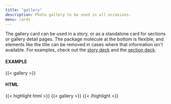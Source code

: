 ```yaml
---
title: "gallery"
description: Photo gallery to be used in all occasions.
menu: cards
---
```


The gallery card can be used in a story, or as a standalone card for sections or gallery detail pages. The package molecule at the bottom is flexible, and elements like the title can be removed in cases where that information isn't available. For examples, check out the [story deck](../decks/story) and the [section deck](../decks/section).

#### EXAMPLE
{{< gallery >}}


#### HTML
{{< highlight html >}}
{{< gallery >}}
{{< /highlight >}}
